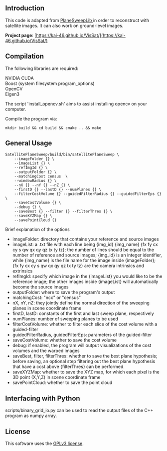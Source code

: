 Introduction
--------------------------------
This code is adapted from [PlaneSweepLib
](https://www.cvg.ethz.ch/research/planeSweepLib/) in order to reconstruct with satellite images. It can also work on ground-level images.

**Project page**: [https://kai-46.github.io/VisSat/](https://kai-46.github.io/VisSat/)

Compilation
--------------------------------
The following libraries are required:

NVIDIA CUDA </br>
Boost (system filesystem program_options) </br>
OpenCV </br>
Eigen3 </br>

The script 'install_opencv.sh' aims to assist installing opencv on your computer.

Compile the program via:
```{r, engine='bash', count_lines}
mkdir build && cd build && cmake .. && make
```

General Usage
-----------------------------
```{r, engine='bash', count_lines}
SatellitePlaneSweep/build/bin/satellitePlaneSweep \
    --imageFolder {} \
    --imageList {} \
    --refImgId {} \
    --outputFolder {} \
    --matchingCost census  \
    --windowRadius {} \
    --nX {} --nY {} --nZ {} \
    --firstD {} --lastD {} --numPlanes {} \
    --filterCostVolume {} --guidedFilterRadius {} --guidedFilterEps {} \
    --saveCostVolume {} \
    --debug {} \
    --saveBest {} --filter {} --filterThres {} \
    --saveXYZMap {} \
    --savePointCloud {}
```

Brief explanation of the options
* imageFolder: directory that contains your reference and source images
* imageList: a .txt file with each line being {img_id} {img_name} {fx fy cx cy s qw qx qy qz tx ty tz}; the number of lines should be equal to the number of reference and source images; {img_id} is an integer identifier, while {img_name} is the file name for the image inside {imageFolder}; {fx fy cx cy s qw qx qy qz tx ty tz} are the camera intrinsics and extrinsics
* refImgId: specify which image in the {imageList} you would like to be the reference image; the other images inside {imageList} will automatically become the source images
* outputFolder: where to save the program's output
* matchingCost: "ncc" or "census"
* nX, nY, nZ: they jointly define the normal direction of the sweeping planes in scene coordinate frame
* firstD, lastD: constants of the first and last sweep plane, respectively
* numPlanes: number of sweeping planes to be used
* filterCostVolume: whether to filter each slice of the cost volume with a guided-filter
* guidedFilterRadius, guidedFilterEps: parameters of the guided-filter
* saveCostVolume: whether to save the cost volume
* debug: if enabled, the program will output visualizations of the cost volumes and the warped images
* saveBest, filter, filterThres: whether to save the best plane hypothesis; before saving, an optional step filtering out the best plane hypothesis that have a cost above {filterThres} can be performed.
* saveXYZMap: whether to save the XYZ map, for which each pixel is the 3D point (X,Y,Z) in scene coordinate frame
* savePointCloud: whether to save the point cloud

Interfacing with Python
-----------------------------
scripts/binary_grid_io.py can be used to read the output files of the C++ program as numpy array.

License
-----------------------------
This software uses the [GPLv3 license](https://www.gnu.org/licenses/gpl-3.0.en.html).
